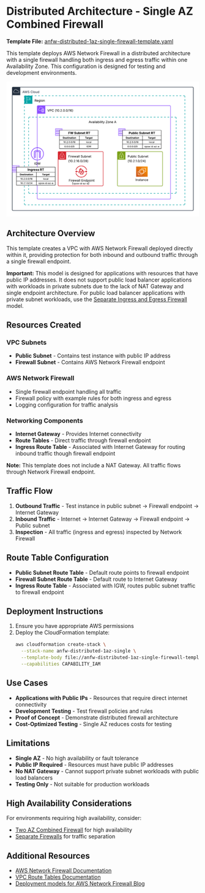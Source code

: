 # Distributed Architecture - Single AZ Combined Firewall

**Template File:** [anfw-distributed-1az-single-firewall-template.yaml](anfw-distributed-1az-single-firewall-template.yaml)

This template deploys AWS Network Firewall in a distributed architecture with a single firewall handling both ingress and egress traffic within one Availability Zone. This configuration is designed for testing and development environments.

![Base Architecture](../../../images/anfw-distributed-model-combined-endpoint-1az.png)

## Architecture Overview

This template creates a VPC with AWS Network Firewall deployed directly within it, providing protection for both inbound and outbound traffic through a single firewall endpoint.

**Important:** This model is designed for applications with resources that have public IP addresses. It does not support public load balancer applications with workloads in private subnets due to the lack of NAT Gateway and single endpoint architecture. For public load balancer applications with private subnet workloads, use the [Separate Ingress and Egress Firewall](../separate-ingress-and-egress-firewall/) model.

## Resources Created

### VPC Subnets
- **Public Subnet** - Contains test instance with public IP address
- **Firewall Subnet** - Contains AWS Network Firewall endpoint

### AWS Network Firewall
- Single firewall endpoint handling all traffic
- Firewall policy with example rules for both ingress and egress
- Logging configuration for traffic analysis

### Networking Components
- **Internet Gateway** - Provides Internet connectivity
- **Route Tables** - Direct traffic through firewall endpoint
- **Ingress Route Table** - Associated with Internet Gateway for routing inbound traffic though firewall endpoint

**Note:** This template does not include a NAT Gateway. All traffic flows through Network Firewall endpoint.

## Traffic Flow

1. **Outbound Traffic** - Test instance in public subnet → Firewall endpoint → Internet Gateway
2. **Inbound Traffic** - Internet → Internet Gateway → Firewall endpoint → Public subnet
3. **Inspection** - All traffic (ingress and egress) inspected by Network Firewall

## Route Table Configuration

- **Public Subnet Route Table** - Default route points to firewall endpoint
- **Firewall Subnet Route Table** - Default route to Internet Gateway
- **Ingress Route Table** - Associated with IGW, routes public subnet traffic to firewall endpoint

## Deployment Instructions

1. Ensure you have appropriate AWS permissions
2. Deploy the CloudFormation template:
   ```bash
   aws cloudformation create-stack \
     --stack-name anfw-distributed-1az-single \
     --template-body file://anfw-distributed-1az-single-firewall-template.yaml \
     --capabilities CAPABILITY_IAM
   ```

## Use Cases

- **Applications with Public IPs** - Resources that require direct internet connectivity
- **Development Testing** - Test firewall policies and rules
- **Proof of Concept** - Demonstrate distributed firewall architecture
- **Cost-Optimized Testing** - Single AZ reduces costs for testing

## Limitations

- **Single AZ** - No high availability or fault tolerance
- **Public IP Required** - Resources must have public IP addresses
- **No NAT Gateway** - Cannot support private subnet workloads with public load balancers
- **Testing Only** - Not suitable for production workloads

## High Availability Considerations

For environments requiring high availability, consider:
- [Two AZ Combined Firewall](../../two_az_deployment/combined-ingress-and-egress-firewall/) for high availability
- [Separate Firewalls](../separate-ingress-and-egress-firewall/) for traffic separation

## Additional Resources

- [AWS Network Firewall Documentation](https://docs.aws.amazon.com/network-firewall/)
- [VPC Route Tables Documentation](https://docs.aws.amazon.com/vpc/latest/userguide/VPC_Route_Tables.html)
- [Deployment models for AWS Network Firewall Blog](https://aws.amazon.com/blogs/networking-and-content-delivery/deployment-models-for-aws-network-firewall/)
